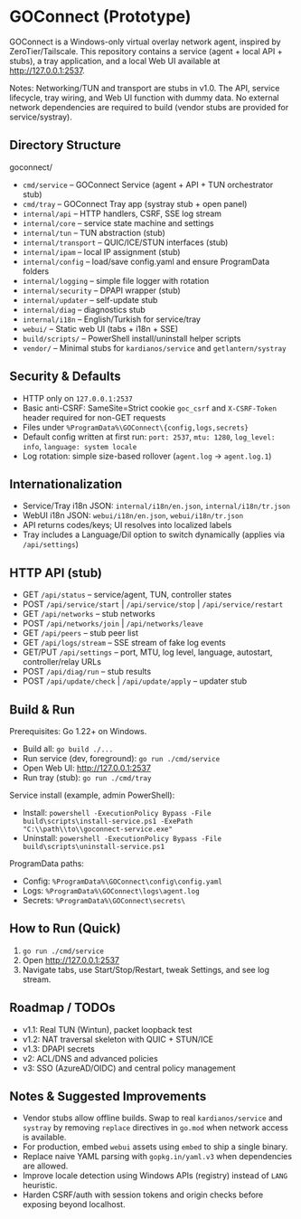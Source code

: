 # GOConnect (Prototype)

GOConnect is a Windows-only virtual overlay network agent, inspired by ZeroTier/Tailscale. This repository contains a service (agent + local API + stubs), a tray application, and a local Web UI available at http://127.0.0.1:2537.

Notes: Networking/TUN and transport are stubs in v1.0. The API, service lifecycle, tray wiring, and Web UI function with dummy data. No external network dependencies are required to build (vendor stubs are provided for service/systray).

## Directory Structure

goconnect/
- `cmd/service` – GOConnect Service (agent + API + TUN orchestrator stub)
- `cmd/tray` – GOConnect Tray app (systray stub + open panel)
- `internal/api` – HTTP handlers, CSRF, SSE log stream
- `internal/core` – service state machine and settings
- `internal/tun` – TUN abstraction (stub)
- `internal/transport` – QUIC/ICE/STUN interfaces (stub)
- `internal/ipam` – local IP assignment (stub)
- `internal/config` – load/save config.yaml and ensure ProgramData folders
- `internal/logging` – simple file logger with rotation
- `internal/security` – DPAPI wrapper (stub)
- `internal/updater` – self-update stub
- `internal/diag` – diagnostics stub
- `internal/i18n` – English/Turkish for service/tray
- `webui/` – Static web UI (tabs + i18n + SSE)
- `build/scripts/` – PowerShell install/uninstall helper scripts
- `vendor/` – Minimal stubs for `kardianos/service` and `getlantern/systray`

## Security & Defaults
- HTTP only on `127.0.0.1:2537`
- Basic anti-CSRF: SameSite=Strict cookie `goc_csrf` and `X-CSRF-Token` header required for non-GET requests
- Files under `%ProgramData%\GOConnect\{config,logs,secrets}`
- Default config written at first run: `port: 2537`, `mtu: 1280`, `log_level: info`, `language: system locale`
- Log rotation: simple size-based rollover (`agent.log` -> `agent.log.1`)

## Internationalization
- Service/Tray i18n JSON: `internal/i18n/en.json`, `internal/i18n/tr.json`
- WebUI i18n JSON: `webui/i18n/en.json`, `webui/i18n/tr.json`
- API returns codes/keys; UI resolves into localized labels
- Tray includes a Language/Dil option to switch dynamically (applies via `/api/settings`)

## HTTP API (stub)
- GET `/api/status` – service/agent, TUN, controller states
- POST `/api/service/start` | `/api/service/stop` | `/api/service/restart`
- GET `/api/networks` – stub networks
- POST `/api/networks/join` | `/api/networks/leave`
- GET `/api/peers` – stub peer list
- GET `/api/logs/stream` – SSE stream of fake log events
- GET/PUT `/api/settings` – port, MTU, log level, language, autostart, controller/relay URLs
- POST `/api/diag/run` – stub results
- POST `/api/update/check` | `/api/update/apply` – updater stub

## Build & Run

Prerequisites: Go 1.22+ on Windows.

- Build all: `go build ./...`
- Run service (dev, foreground): `go run ./cmd/service`
- Open Web UI: http://127.0.0.1:2537
- Run tray (stub): `go run ./cmd/tray`

Service install (example, admin PowerShell):
- Install: `powershell -ExecutionPolicy Bypass -File build\scripts\install-service.ps1 -ExePath "C:\\path\\to\\goconnect-service.exe"`
- Uninstall: `powershell -ExecutionPolicy Bypass -File build\scripts\uninstall-service.ps1`

ProgramData paths:
- Config: `%ProgramData%\GOConnect\config\config.yaml`
- Logs: `%ProgramData%\GOConnect\logs\agent.log`
- Secrets: `%ProgramData%\GOConnect\secrets\`

## How to Run (Quick)
1. `go run ./cmd/service`
2. Open http://127.0.0.1:2537
3. Navigate tabs, use Start/Stop/Restart, tweak Settings, and see log stream.

## Roadmap / TODOs
- v1.1: Real TUN (Wintun), packet loopback test
- v1.2: NAT traversal skeleton with QUIC + STUN/ICE
- v1.3: DPAPI secrets
- v2: ACL/DNS and advanced policies
- v3: SSO (AzureAD/OIDC) and central policy management

## Notes & Suggested Improvements
- Vendor stubs allow offline builds. Swap to real `kardianos/service` and `systray` by removing `replace` directives in `go.mod` when network access is available.
- For production, embed `webui` assets using `embed` to ship a single binary.
- Replace naive YAML parsing with `gopkg.in/yaml.v3` when dependencies are allowed.
- Improve locale detection using Windows APIs (registry) instead of `LANG` heuristic.
- Harden CSRF/auth with session tokens and origin checks before exposing beyond localhost.

